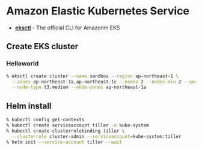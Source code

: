 # Amazon Elastic Kubernetes Service

- **[eksctl](https://eksctl.io/)** - The official CLI for Amazonm EKS

## Create EKS cluster

### Helloworld
```bash
% eksctl create cluster --name sandbox --region ap-northeast-1 \
  --zones ap-northeast-1a,ap-northeast-1c --nodes 2 --nodes-min 2 --nodes-max 2 \
  --node-type t3.medium --node-zones ap-northeast-1a
```

## Helm install
```bash
% kubectl config get-contexts
% kubectl create serviceaccount tiller -n kube-system
% kubectl create clusterrolebinding tiller \
  --clusterrole cluster-admin --serviceaccount=kube-system:tiller
% helm init --service-account tiller --wait
```
